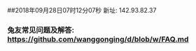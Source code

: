 ##2018年09月28日07时12分07秒 新址: 142.93.82.37
### 兔友常见问题及解答: https://github.com/wanggonging/d/blob/w/FAQ.md
